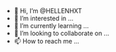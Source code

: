 - 👋 Hi, I’m @HELLENHXT
- 👀 I’m interested in ...
- 🌱 I’m currently learning ...
- 💞️ I’m looking to collaborate on ...
- 📫 How to reach me ...

<!---
HELLENHXT/HELLENHXT is a ✨ special ✨ repository because its `README.md` (this file) appears on your GitHub profile.
You can click the Preview link to take a look at your changes.
--->
